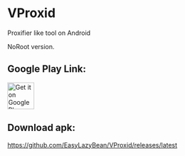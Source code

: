 # VProxid
Proxifier like tool on Android

NoRoot version.

## Google Play Link:

<a href="https://play.google.com/store/apps/details?id=com.lazybean.socksperapp"><img alt="Get it on Google Play" src="https://play.google.com/intl/en_us/badges/images/generic/en-play-badge.png" height=60px /></a>


## Download apk:

https://github.com/EasyLazyBean/VProxid/releases/latest
